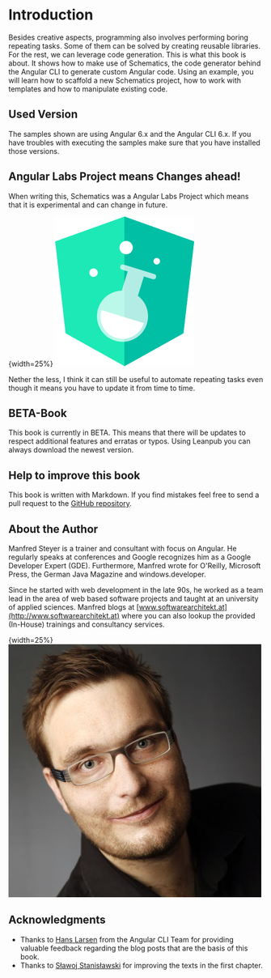 # Introduction

Besides creative aspects, programming also involves performing boring repeating tasks. Some of them can be solved by creating reusable libraries. For the rest, we can leverage code generation. This is what this book is about. It shows how to make use of Schematics, the code generator behind the Angular CLI to generate custom Angular code. Using an example, you will learn how to scaffold a new Schematics project, how to work with templates and how to manipulate existing code.

## Used Version 

The samples shown are using Angular 6.x and the Angular CLI 6.x. If you have troubles with executing the samples make sure that you have installed those versions.

## Angular Labs Project means Changes ahead!

When writing this, Schematics was a Angular Labs Project which means that it is experimental and can change in future. 

{width=25%}
![Angular Labs](images/angular-labs.png)

Nether the less, I think it can still be useful to automate repeating tasks even though it means you have to update it from time to time.

## BETA-Book

This book is currently in BETA. This means that there will be updates to respect additional features and erratas or typos. Using Leanpub you can always download the newest version.

## Help to improve this book

This book is written with Markdown. If you find mistakes feel free to send a pull request to the [GitHub repository](https://github.com/manfredsteyer/schematics-book).

## About the Author

Manfred Steyer is a trainer and consultant with focus on Angular. He regularly speaks at conferences and Google recognizes him as a Google Developer Expert (GDE). Furthermore, Manfred wrote for O'Reilly, Microsoft Press, the German Java Magazine and windows.developer.

Since he started with web development in the late 90s, he worked as a team lead in the area of web based software projects and taught at an university of applied sciences. Manfred blogs at [www.softwarearchitekt.at](http://www.softwarearchitekt.at) where you can also lookup the provided (In-House) trainings and consultancy services.

{width=25%}
![Manfred Steyer](images/steyer.jpg)

## Acknowledgments

- Thanks to [Hans Larsen](https://twitter.com/hanslatwork) from the Angular CLI Team for providing valuable feedback regarding the blog posts that are the basis of this book.
- Thanks to [Sławoj Stanisławski](https://twitter.com/slawojs) for improving the texts in the first chapter.
